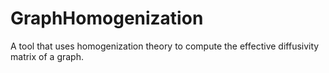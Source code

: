# GraphHomogenization
A tool that uses homogenization theory to compute the effective diffusivity matrix of a graph.